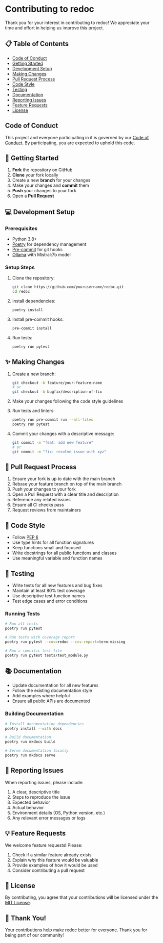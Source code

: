 # Contributing to redoc

Thank you for your interest in contributing to redoc! We appreciate your time and effort in helping us improve this project.

## 📋 Table of Contents

- [Code of Conduct](#code-of-conduct)
- [Getting Started](#-getting-started)
- [Development Setup](#-development-setup)
- [Making Changes](#-making-changes)
- [Pull Request Process](#-pull-request-process)
- [Code Style](#-code-style)
- [Testing](#-testing)
- [Documentation](#-documentation)
- [Reporting Issues](#-reporting-issues)
- [Feature Requests](#-feature-requests)
- [License](#-license)

## Code of Conduct

This project and everyone participating in it is governed by our [Code of Conduct](CODE_OF_CONDUCT.md). By participating, you are expected to uphold this code.

## 🚀 Getting Started

1. **Fork** the repository on GitHub
2. **Clone** your fork locally
3. Create a new **branch** for your changes
4. Make your changes and **commit** them
5. **Push** your changes to your fork
6. Open a **Pull Request**

## 💻 Development Setup

### Prerequisites

- Python 3.8+
- [Poetry](https://python-poetry.org/docs/#installation) for dependency management
- [Pre-commit](https://pre-commit.com/) for git hooks
- [Ollama](https://ollama.ai/) with Mistral:7b model

### Setup Steps

1. Clone the repository:
   ```bash
   git clone https://github.com/yourusername/redoc.git
   cd redoc
   ```

2. Install dependencies:
   ```bash
   poetry install
   ```

3. Install pre-commit hooks:
   ```bash
   pre-commit install
   ```

4. Run tests:
   ```bash
   poetry run pytest
   ```

## ✨ Making Changes

1. Create a new branch:
   ```bash
   git checkout -b feature/your-feature-name
   # or
   git checkout -b bugfix/description-of-fix
   ```

2. Make your changes following the code style guidelines

3. Run tests and linters:
   ```bash
   poetry run pre-commit run --all-files
   poetry run pytest
   ```

4. Commit your changes with a descriptive message:
   ```bash
   git commit -m "feat: add new feature"
   # or
   git commit -m "fix: resolve issue with xyz"
   ```

## 🔄 Pull Request Process

1. Ensure your fork is up to date with the main branch
2. Rebase your feature branch on top of the main branch
3. Push your changes to your fork
4. Open a Pull Request with a clear title and description
5. Reference any related issues
6. Ensure all CI checks pass
7. Request reviews from maintainers

## 🎨 Code Style

- Follow [PEP 8](https://www.python.org/dev/peps/pep-0008/)
- Use type hints for all function signatures
- Keep functions small and focused
- Write docstrings for all public functions and classes
- Use meaningful variable and function names

## 🧪 Testing

- Write tests for all new features and bug fixes
- Maintain at least 80% test coverage
- Use descriptive test function names
- Test edge cases and error conditions

### Running Tests

```bash
# Run all tests
poetry run pytest

# Run tests with coverage report
poetry run pytest --cov=redoc --cov-report=term-missing

# Run a specific test file
poetry run pytest tests/test_module.py
```

## 📚 Documentation

- Update documentation for all new features
- Follow the existing documentation style
- Add examples where helpful
- Ensure all public APIs are documented

### Building Documentation

```bash
# Install documentation dependencies
poetry install --with docs

# Build documentation
poetry run mkdocs build

# Serve documentation locally
poetry run mkdocs serve
```

## 🐛 Reporting Issues

When reporting issues, please include:

1. A clear, descriptive title
2. Steps to reproduce the issue
3. Expected behavior
4. Actual behavior
5. Environment details (OS, Python version, etc.)
6. Any relevant error messages or logs

## 💡 Feature Requests

We welcome feature requests! Please:

1. Check if a similar feature already exists
2. Explain why this feature would be valuable
3. Provide examples of how it would be used
4. Consider contributing a pull request

## 📄 License

By contributing, you agree that your contributions will be licensed under the [MIT License](LICENSE).

## 🙏 Thank You!

Your contributions help make redoc better for everyone. Thank you for being part of our community!
